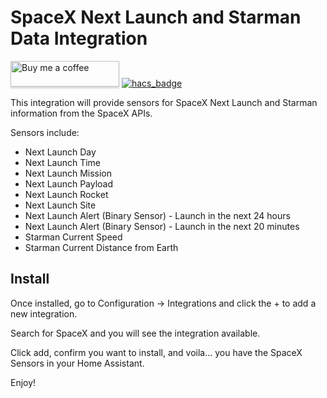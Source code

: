 # SpaceX Next Launch and Starman Data Integration

<a target="_blank" href="https://www.buymeacoffee.com/djtimca"><img src="https://www.buymeacoffee.com/assets/img/custom_images/orange_img.png" alt="Buy me a coffee" style="height: 41px !important;width: 174px !important;box-shadow: 0px 3px 2px 0px rgba(190, 190, 190, 0.5) !important;-webkit-box-shadow: 0px 3px 2px 0px rgba(190, 190, 190, 0.5) !important;"></a> [![hacs_badge](https://img.shields.io/badge/HACS-Custom-orange.svg?style=for-the-badge)](https://github.com/custom-components/hacs)

This integration will provide sensors for SpaceX Next Launch and Starman information from the SpaceX APIs.

Sensors include:
- Next Launch Day
- Next Launch Time
- Next Launch Mission
- Next Launch Payload
- Next Launch Rocket
- Next Launch Site
- Next Launch Alert (Binary Sensor) - Launch in the next 24 hours
- Next Launch Alert (Binary Sensor) - Launch in the next 20 minutes
- Starman Current Speed
- Starman Current Distance from Earth

## Install

Once installed, go to Configuration -> Integrations and click the + to add a new integration.

Search for SpaceX and you will see the integration available.

Click add, confirm you want to install, and voila... you have the SpaceX Sensors in your Home Assistant.

Enjoy!